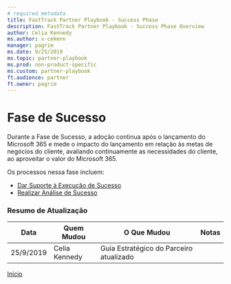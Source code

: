 ```yaml
---  
# required metadata  
title: FastTrack Partner Playbook - Success Phase 
description: FastTrack Partner Playbook - Success Phase Overview
author: Celia Kennedy
ms.author: v-cekenn 
manager: pagrim
ms.date: 9/25/2019  
ms.topic: partner-playbook  
ms.prod: non-product-specific  
ms.custom: partner-playbook  
ft.audience: partner
ft.owner: pagrim
---  
```


# Fase de Sucesso

Durante a Fase de Sucesso, a adoção continua após o lançamento do Microsoft 365 e mede o impacto do lançamento em relação às metas de negócios do cliente, avaliando continuamente as necessidades do cliente, ao aproveitar o valor do Microsoft 365.

Os processos nessa fase incluem:

- [Dar Suporte à Execução de Sucesso](success-support-success-execution-partner-en.md)
- [Realizar Análise de Sucesso](success-conduct-success-review-partner-pr.md)

### Resumo de Atualização

|Data|Quem Mudou|O Que Mudou|Notas|
|---------|---------------|----------------------------|-------------|
|25/9/2019| Celia Kennedy| Guia Estratégico do Parceiro atualizado| |

[Início](http://partner-docs.microsoft.com)